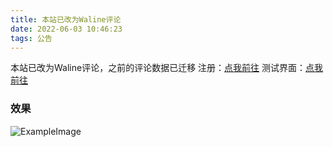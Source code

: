 ```yaml
---
title: 本站已改为Waline评论
date: 2022-06-03 10:46:23
tags: 公告
---
```

本站已改为Waline评论，之前的评论数据已迁移
注册：[点我前往](https://comment.xmnetwork.ga/ui/register)
测试界面：[点我前往](https://comment.xmnetwork.ga/)
### 效果
![ExampleImage](https://media.xmnetwork.ga/api?path=/blog/Waline_Demo.png&raw=true)